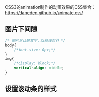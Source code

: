 CSS3的animation制作的动画效果的CSS集合：https://daneden.github.io/animate.css/

## 图片下间隙

```css
/* 图片默认是文字，以基线对齐 */
body{
    /*font-size: 0px;*/
}
img{
    /*display: block;*/
    vertical-align: middle;
}
```

## 设置滚动条的样式

```css

```

